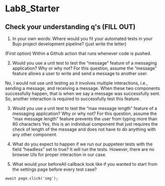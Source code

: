 # Lab8_Starter

## Check your understanding q's (FILL OUT)
1. In your own words: Where would you fit your automated tests in your Bujo project development pipeline? (just write the letter)

(First option) Within a Github action that runs whenever code is pushed.

2. Would you use a unit test to test the “message” feature of a messaging application? Why or why not? For this question, assume the “message” feature allows a user to write and send a message to another user.

No, I would not use unit testing as it involves multiple interactions, i.e., sending a message, and receiving a message. When these two components successfully happen, that is when we say a message was successfully sent. So, another interaction is required to successfully test this feature.

3. Would you use a unit test to test the “max message length” feature of a messaging application? Why or why not? For this question, assume the “max message length” feature prevents the user from typing more than 80 characters
Yes, this is an individual component that just requires the check of length of the message and does not have to do anything with any other component.

4. What do you expect to happen if we run our puppeteer tests with the field “headless” set to true?
It will run the tests. However, there are no browser UIs for proper interaction in our case.

5. What would your beforeAll callback look like if you wanted to start from the settings page before every test case?
```
await page.click('img');
```
